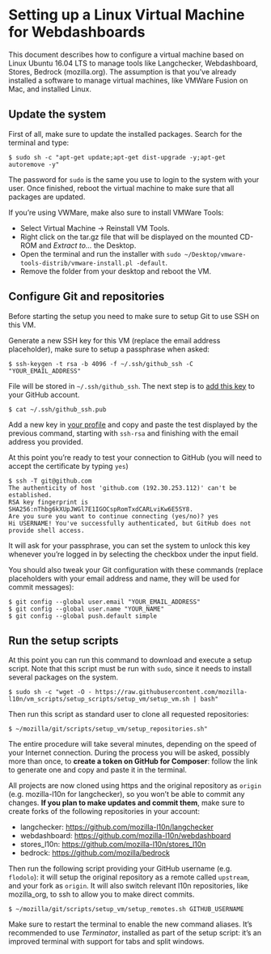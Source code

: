 # Setting up a Linux Virtual Machine for Webdashboards

This document describes how to configure a virtual machine based on Linux Ubuntu 16.04 LTS to manage tools like Langchecker, Webdashboard, Stores, Bedrock (mozilla.org). The assumption is that you’ve already installed a software to manage virtual machines, like VMWare Fusion on Mac, and installed Linux.

## Update the system
First of all, make sure to update the installed packages. Search for the terminal and type:
```
$ sudo sh -c "apt-get update;apt-get dist-upgrade -y;apt-get autoremove -y"
```
The password for `sudo` is the same you use to login to the system with your user. Once finished, reboot the virtual machine to make sure that all packages are updated.

If you’re using VWMare, make also sure to install VMWare Tools:
* Select Virtual Machine -> Reinstall VM Tools.
* Right click on the tar.gz file that will be displayed on the mounted CD-ROM and *Extract to…* the Desktop.
* Open the terminal and run the installer with `sudo ~/Desktop/vmware-tools-distrib/vmware-install.pl -default`.
* Remove the folder from your desktop and reboot the VM.

## Configure Git and repositories
Before starting the setup you need to make sure to setup Git to use SSH on this VM.

Generate a new SSH key for this VM (replace the email address placeholder), make sure to setup a passphrase when asked:
```
$ ssh-keygen -t rsa -b 4096 -f ~/.ssh/github_ssh -C "YOUR_EMAIL_ADDRESS"
```

File will be stored in `~/.ssh/github_ssh`. The next step is to [add this key](https://help.github.com/articles/adding-a-new-ssh-key-to-your-github-account/#platform-linux) to your GitHub account.
```
$ cat ~/.ssh/github_ssh.pub
```

Add a new key in [your profile](https://github.com/settings/keys) and copy and paste the test displayed by the previous command, starting with `ssh-rsa` and finishing with the email address you provided.

At this point you’re ready to test your connection to GitHub (you will need to accept the certificate by typing `yes`)
```
$ ssh -T git@github.com
The authenticity of host 'github.com (192.30.253.112)' can't be established.
RSA key fingerprint is SHA256:nThbg6kXUpJWGl7E1IGOCspRomTxdCARLviKw6E5SY8.
Are you sure you want to continue connecting (yes/no)? yes
Hi USERNAME! You've successfully authenticated, but GitHub does not provide shell access.
```

It will ask for your passphrase, you can set the system to unlock this key whenever you’re logged in by selecting the checkbox under the input field.

You should also tweak your Git configuration with these commands (replace placeholders with your email address and name, they will be used for commit messages):
```
$ git config --global user.email "YOUR_EMAIL_ADDRESS"
$ git config --global user.name "YOUR_NAME"
$ git config --global push.default simple
```

## Run the setup scripts
At this point you can run this command to download and execute a setup script. Note that this script must be run with `sudo`, since it needs to install several packages on the system.
```
$ sudo sh -c "wget -O - https://raw.githubusercontent.com/mozilla-l10n/vm_scripts/setup_scripts/setup_vm/setup_vm.sh | bash"
```

Then run this script as standard user to clone all requested repositories:
```
$ ~/mozilla/git/scripts/setup_vm/setup_repositories.sh"
```

The entire procedure will take several minutes, depending on the speed of your Internet connection. During the process you will be asked, possibly more than once, to **create a token on GitHub for Composer**: follow the link to generate one and copy and paste it in the terminal.

All projects are now cloned using https and the original repository as `origin` (e.g. mozilla-l10n for langchecker), so you won’t be able to commit any changes. **If you plan to make updates and commit them**, make sure to create forks of the following repositories in your account:
* langchecker: https://github.com/mozilla-l10n/langchecker
* webdashboard: https://github.com/mozilla-l10n/webdashboard
* stores_l10n: https://github.com/mozilla-l10n/stores_l10n
* bedrock: https://github.com/mozilla/bedrock

Then run the following script providing your GitHub username (e.g. `flodolo`): it will setup the original repository as a remote called `upstream`, and your fork as `origin`. It will also switch relevant l10n repositories, like mozilla_org, to ssh to allow you to make direct commits.
```
$ ~/mozilla/git/scripts/setup_vm/setup_remotes.sh GITHUB_USERNAME
```

Make sure to restart the terminal to enable the new command aliases. It’s recommended to use *Terminator*, installed as part of the setup script: it’s an improved terminal with support for tabs and split windows.
